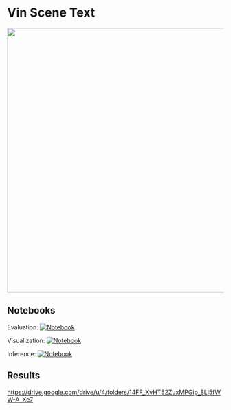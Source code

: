 # Vin Scene Text

<p align="center">
<img src="https://raw.githubusercontent.com/pbcquoc/vietocr/master/image/vietocr.jpg" width="512" height="614">
</p>

## Notebooks

Evaluation: [![Notebook](https://colab.research.google.com/assets/colab-badge.svg)](https://colab.research.google.com/drive/1dYsG4ckN7P-aOlncEkOe6Mb6jc0S5-Lv?usp=sharing)

Visualization: [![Notebook](https://colab.research.google.com/assets/colab-badge.svg)](https://colab.research.google.com/drive/1RzrWpd6KFWzbN7fMfGNx33v0jjZX3Too?usp=sharing)

Inference: [![Notebook](https://colab.research.google.com/assets/colab-badge.svg)](https://colab.research.google.com/drive/1Tl_7rGqpr22RwDQGgm7MPhEKh1YFeEkd?usp=sharing)

## Results

https://drive.google.com/drive/u/4/folders/14FF_XvHT52ZuxMPGip_8Ll5fWW-A_Xe7